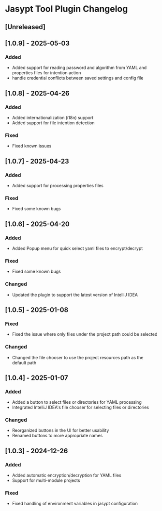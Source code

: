 # Jasypt Tool Plugin Changelog

## [Unreleased]

## [1.0.9] - 2025-05-03

### Added
- Added support for reading password and algorithm from YAML and properties files for intention action
- handle credential conflicts between saved settings and config file


## [1.0.8] - 2025-04-26

### Added
- Added internationalization (i18n) support
- Added support for file intention detection

### Fixed
- Fixed known issues


## [1.0.7] - 2025-04-23

### Added
- Added support for processing properties files

### Fixed

- Fixed some known bugs


## [1.0.6] - 2025-04-20

### Added
- Added Popup menu for quick select yaml files to encrypt/decrypt

### Fixed

- Fixed some known bugs  

### Changed

- Updated the plugin to support the latest version of IntelliJ IDEA


## [1.0.5] - 2025-01-08

### Fixed

- Fixed the issue where only files under the project path could be selected

### Changed

- Changed the file chooser to use the project resources path as the default path


## [1.0.4] - 2025-01-07

### Added

- Added a button to select files or directories for YAML processing
- Integrated IntelliJ IDEA's file chooser for selecting files or directories

### Changed

- Reorganized buttons in the UI for better usability
- Renamed buttons to more appropriate names

## [1.0.3] - 2024-12-26

### Added

- Added automatic encryption/decryption for YAML files
- Support for multi-module projects

### Fixed

- Fixed handling of environment variables in jasypt configuration